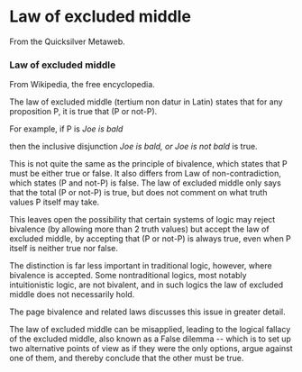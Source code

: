 
# Law of excluded middle

From the Quicksilver Metaweb.

### Law of excluded middle



From Wikipedia, the free encyclopedia. 

The law of excluded middle (tertium non datur in Latin) states that for any proposition P, it is true that (P or not-P). 

For example, if P is 
*Joe is bald*

then the inclusive disjunction 
*Joe is bald, or Joe is not bald*
is true. 

This is not quite the same as the principle of bivalence, which states that P must be either true or false. It also differs from Law of non-contradiction, which states (P and not-P) is false. The law of excluded middle only says that the total (P or not-P) is true, but does not comment on what truth values P itself may take. 

This leaves open the possibility that certain systems of logic may reject bivalence (by allowing more than 2 truth values) but accept the law of excluded middle, by accepting that (P or not-P) is always true, even when P itself is neither true nor false. 

The distinction is far less important in traditional logic, however, where bivalence is accepted. Some nontraditional logics, most notably intuitionistic logic, are not bivalent, and in such logics the law of excluded middle does not necessarily hold. 

The page bivalence and related laws discusses this issue in greater detail. 

The law of excluded middle can be misapplied, leading to the logical fallacy of the excluded middle, also known as a False dilemma -- which is to set up two alternative points of view as if they were the only options, argue against one of them, and thereby conclude that the other must be true.
